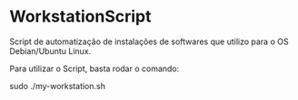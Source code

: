 # WorkstationScript
Script de automatização de instalações de softwares que utilizo para o OS Debian/Ubuntu Linux.

Para utilizar o Script, basta rodar o comando:

sudo ./my-workstation.sh

